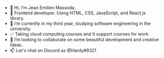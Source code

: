 - 👋 Hi, I’m Jean Emilien Massoda.
- 👀 Frontend developer. Using HTML, CSS, JavaScript, and React.js library.
- 🌱 I’m currently in my third year, studying software engineering in the university. 
- ✅ Taking cloud computing courses and It support courses for work.
- 💞️ I’m looking to collaborate on  some beautiful development and creative Ideas. 
- 📫 Let's chat on Discord as @Hardy#8321

<!---
J-Massoda/J-Massoda is a ✨ special ✨ repository because its `README.md` (this file) appears on your GitHub profile.
You can click the Preview link to take a look at your changes.
--->
